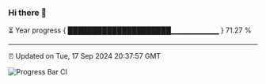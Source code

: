 ### Hi there 👋

⏳ Year progress { █████████████████████▁▁▁▁▁▁▁▁▁ } 71.27 %

---

⏰ Updated on Tue, 17 Sep 2024 20:37:57 GMT

![Progress Bar CI](https://github.com/IshwaranRudhara/GIT-ACTION/workflows/Progress%20Bar%20CI/badge.svg)
